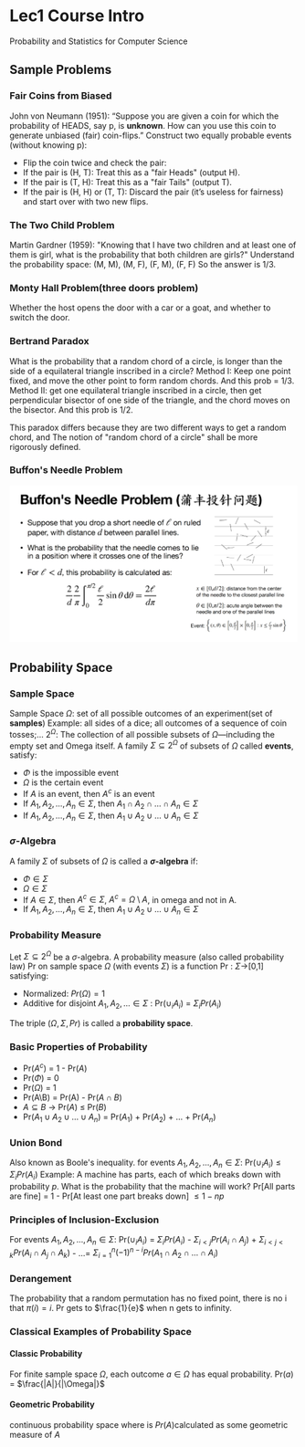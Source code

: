 # Lec1 Course Intro

Probability and Statistics for Computer Science

## Sample Problems

### Fair Coins from Biased

John von Neumann (1951): “Suppose you are given a coin for which the probability of HEADS, say p, is **unknown**. How can you use this coin to generate unbiased (fair) coin-flips.”
Construct two equally probable events (without knowing p):

- Flip the coin twice and check the pair:
- If the pair is (H, T): Treat this as a "fair Heads" (output H).
- If the pair is (T, H): Treat this as a "fair Tails" (output T).
- If the pair is (H, H) or (T, T): Discard the pair (it’s useless for fairness) and start over with two new flips.

### The Two Child Problem

Martin Gardner (1959): "Knowing that I have two children and at least one of them is girl, what is the probability that both children are girls?"
Understand the probability space:
(M, M), (M, F), (F, M), (F, F)
So the answer is 1/3.

### Monty Hall Problem(three doors problem)

Whether the host opens the door with a car or a goat, and whether to switch the door.

### Bertrand Paradox

What is the probability that a random chord of a circle, is longer than the side of a equilateral triangle inscribed in a circle?
Method I: Keep one point fixed, and move the other point to form random chords. And this prob = 1/3.
Method II: get one equilateral triangle inscribed in a circle, then get perpendicular bisector of one side of the triangle, and the chord moves on the bisector. And this prob is 1/2.

This paradox differs because they are two different ways to get a random chord, and The notion of "random chord of a
circle" shall be more rigorously defined.

### Buffon's Needle Problem

![Buffon's Needle Problem](BuffonProblem.png)

## Probability Space

### Sample Space
Sample Space $\Omega$: set of all possible outcomes of an experiment(set of **samples**)
Example: all sides of a dice; all outcomes of a sequence of coin tosses;...
$2^{\Omega}$: The collection of all possible subsets of $\Omega$—including the empty set and Omega itself.
A family $\Sigma\subseteq 2^\Omega$ of subsets of $\Omega$ called **events**, satisfy:
- $\Phi$ is the impossible event
- $\Omega$ is the certain event
- If $A$ is an event, then $A^{c}$ is an event
- If $A_1, A_2, \dots, A_n \in \Sigma$, then $A_1 \cap A_2 \cap \dots \cap A_n \in \Sigma$
- If $A_1, A_2, \dots, A_n \in \Sigma$, then $A_1 \cup A_2 \cup \dots \cup A_n \in \Sigma$

### $\sigma$-Algebra
A family $\Sigma$ of subsets of $\Omega$ is called a **$\sigma$-algebra** if:
- $\Phi \in \Sigma$
- $\Omega \in \Sigma$
- If $A \in \Sigma$, then $A^{c} \in \Sigma$, $A^{c} = \Omega \setminus A$, in omega and not in A.
- If $A_1, A_2, \dots, A_n \in \Sigma$, then $A_1 \cup A_2 \cup \dots \cup A_n \in \Sigma$

### Probability Measure
Let $\Sigma\subseteq 2^\Omega$ be a $\sigma$-algebra.
A probability measure (also called probability law) Pr on sample space $\Omega$ (with events $\Sigma$) is a function Pr : $\Sigma\rightarrow$[0,1] satisfying:
- Normalized: $Pr(\Omega) = 1$
- Additive for disjoint $A_{1}, A_{2}, \dots\in\Sigma$ : Pr($\cup_{i}A_{i}$) = $\Sigma_{i}Pr(A_{i})$

The triple $(\Omega, \Sigma, Pr)$ is called a **probability space**.

### Basic Properties of Probability
- Pr($A^{c}$) = 1 - Pr($A$)
- Pr($\Phi$) = 0
- Pr($\Omega$) = 1
- Pr(A\B) = Pr(A) - Pr($A\cap B$)
- $A\subseteq B$ $\rightarrow$ Pr($A$) $\leq$ Pr($B$)
- Pr($A_1 \cup A_2 \cup \dots \cup A_n$) = Pr($A_1$) + Pr($A_2$) + $\dots$ + Pr($A_n$)

### Union Bond
Also known as Boole's inequality.
for events $A_1, A_2, \dots, A_n \in \Sigma$:
Pr($\cup_{i}A_{i}$) $\leq$ $\Sigma_{i}Pr(A_{i})$
Example: A machine has parts, each of which breaks down with probability $p$.
What is the probability that the machine will work?
Pr[All parts are fine] = 1 - Pr[At least one part breaks down] $\leq 1-np$

### Principles of Inclusion-Exclusion
For events $A_1, A_2, \dots, A_n \in \Sigma$:
Pr($\cup_{i}A_{i}$) = $\Sigma_{i}Pr(A_{i})$ - $\Sigma_{i<j}Pr(A_{i}\cap A_{j})$ + $\Sigma_{i<j<k}Pr(A_{i}\cap A_{j}\cap A_{k})$ - $\dots$=
$\Sigma_{i=1}^n(-1)^{n-i}Pr(A_1\cap A_2\cap \dots \cap A_i)$

### Derangement
The probability that a random permutation has no fixed point, there is no i that $\pi(i) = i$.
Pr gets to $\frac{1}{e}$ when n gets to infinity.

### Classical Examples of Probability Space
#### Classic Probability
For finite sample space $\Omega$, each outcome $a\in\Omega$ has equal probability.
Pr($a$) = $\frac{|A|}{|\Omega|}$
#### Geometric Probability
continuous probability space where is $Pr(A)$calculated as some geometric measure of $A$
